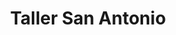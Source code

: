 ---
title: "Taller San Antonio"
url: /posadas/taller-san-antonio/
shop: reparación de automóviles
---